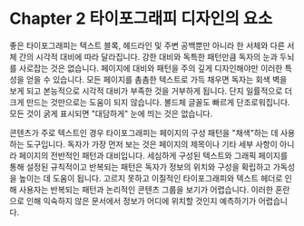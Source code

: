 # Chapter 2 타이포그래피 디자인의 요소

좋은 타이포그래피는 텍스트 블록, 헤드라인 및 주변 공백뿐만 아니라 한 서체와 다른 서체 간의 시각적 대비에 따라 달라집니다. 강한 대비와 독특한 패턴만큼 독자의 눈과 두뇌를 사로잡는 것은 없습니다. 페이지에 대비와 패턴을 주의 깊게 디자인해야만 이러한 특성을 얻을 수 있습니다. 모든 페이지를 촘촘한 텍스트로 가득 채우면 독자는 회색 벽을 보게 되고 본능적으로 시각적 대비가 부족한 것을 거부하게 됩니다. 단지 일률적으로 더 크게 만드는 것만으로는 도움이 되지 않습니다. 볼드체 글꼴도 빠르게 단조로워집니다. 모든 것이 굵게 표시되면 "대담하게" 눈에 띄는 것은 없습니다.

콘텐츠가 주로 텍스트인 경우 타이포그래피는 페이지의 구성 패턴을 "채색"하는 데 사용하는 도구입니다. 독자가 가장 먼저 보는 것은 페이지의 제목이나 기타 세부 사항이 아니라 페이지의 전반적인 패턴과 대비입니다. 세심하게 구성된 텍스트와 그래픽 페이지를 통해 설정된 규칙적이고 반복되는 패턴은 독자가 정보의 위치와 구성을 확립하고 가독성을 높이는 데 도움이 됩니다. 고르지 못하고 이질적인 타이포그래피와 텍스트 헤더로 인해 사용자는 반복되는 패턴과 논리적인 콘텐츠 그룹을 보기가 어렵습니다. 이러한 혼란으로 인해 익숙하지 않은 문서에서 정보가 어디에 위치할 것인지 예측하기가 어렵습니다.
